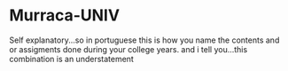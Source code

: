 # Murraca-UNIV
Self explanatory...so in portuguese this is how you name the contents and or assigments done during your college years. and i tell you...this combination is an understatement
